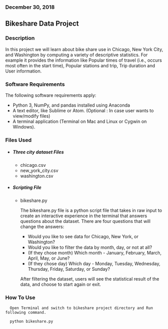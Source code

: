 ### December 30, 2018

## Bikeshare Data Project

### Description

In this project we will learn about bike share use in Chicago, New York City, and Washington by computing a variety of descriptive statistics. For example it provides the information like Popular times of travel (i.e., occurs most often in the start time), Popular stations and trip, Trip duration and User information.

### Software Requirements

The following software requirements apply:
- Python 3, NumPy, and pandas installed using Anaconda
- A text editor, like Sublime or Atom. (Optional : In case user wants to view/modify files)
- A terminal application (Terminal on Mac and Linux or Cygwin on Windows).

### Files Used

- #####  Three city dataset Files

  - chicago.csv
  - new_york_city.csv
  - washington.csv


- ##### Scripting File

  - bikeshare.py

    The bikeshare.py file is a python script file that takes in raw input to create an interactive experience in the terminal that answers questions about the dataset. There are four questions that will change the answers:

    - Would you like to see data for Chicago, New York, or Washington?
    - Would you like to filter the data by month, day, or not at all?
    - (If they chose month) Which month - January, February, March, April, May, or June?
    - (If they chose day) Which day - Monday, Tuesday, Wednesday, Thursday, Friday, Saturday, or Sunday?

    After filtering the dataset, users will see the statistical result of the data, and choose to start again or exit.

### How To Use

      Open Terminal and switch to bikeshare project directory and Run following command.

      python bikeshare.py